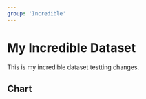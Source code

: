 ```yaml
---
group: 'Incredible'
---
```


# My Incredible Dataset

This is my incredible dataset testting changes.

## Chart

<LineChart
    title="US Population By Decade"
    xAxis="Year"
    yAxis="Population (mi)"
    data="my-incredible-data.csv"
/>